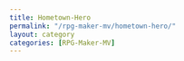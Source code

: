 ```yaml
---
title: Hometown-Hero
permalink: "/rpg-maker-mv/hometown-hero/"
layout: category
categories: [RPG-Maker-MV]
---
```

